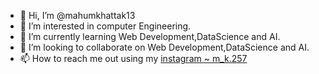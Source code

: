 - 👋 Hi, I’m @mahumkhattak13
- 👀 I’m interested in computer Engineering.
- 🌱 I’m currently learning Web Development,DataScience and AI.
- 💞️ I’m looking to collaborate on Web Development,DataScience and AI.
- 📫 How to reach me out using my [instagram ~ m_k.257](https://instagram.com/m_k.257?igshid=MzMyNGUyNmU2YQ%3D%3D&utm_source=qr)
